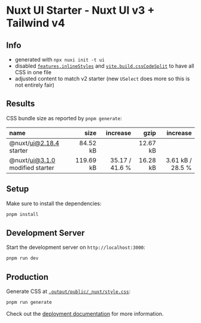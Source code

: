 # Nuxt UI Starter - Nuxt UI v3 + Tailwind v4

## Info

- generated with `npx nuxi init -t ui`
- disabled [`features.inlineStyles`](https://nuxt.com/docs/guide/going-further/features#inlinestyles) and [`vite.build.cssCodeSplit`](https://vitejs.dev/config/build-options#build-csscodesplit) to have all CSS in one file
- adjusted content to match v2 starter (new `USelect` does more so this is not entirely fair)

## Results

CSS bundle size as reported by `pnpm generate`:

| name                            |      size |       increase |     gzip |         increase |
| :------------------------------ | --------: | -------------: | -------: | ---------------: |
| @nuxt/ui@2.18.4 starter         |  84.52 kB |                | 12.67 kB |                  |
| @nuxt/ui@3.1.0 modified starter | 119.69 kB | 35.17 / 41.6 % | 16.28 kB | 3.61 kB / 28.5 % |

## Setup

Make sure to install the dependencies:

```bash
pnpm install
```

## Development Server

Start the development server on `http://localhost:3000`:

```bash
pnpm run dev
```

## Production

Generate CSS at [`.output/public/_nuxt/style.css`](.output/public/_nuxt/style.css):

```bash
pnpm run generate
```

Check out the [deployment documentation](https://nuxt.com/docs/getting-started/deployment) for more information.
